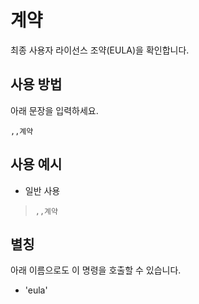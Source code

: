 # 계약
최종 사용자 라이선스 조약(EULA)을 확인합니다.

## 사용 방법
아래 문장을 입력하세요.
```
,,계약
```

## 사용 예시
* 일반 사용
> `,,계약`

## 별칭
아래 이름으로도 이 명령을 호출할 수 있습니다.

* 'eula'
